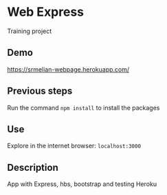 # Web Express
Training project
## Demo
https://srmelian-webpage.herokuapp.com/
## Previous steps
Run the command ```npm install``` to install the packages
## Use
Explore in the internet browser: ```localhost:3000```
## Description
App with Express, hbs, bootstrap and testing Heroku